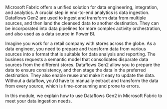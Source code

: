 Microsoft Fabric offers a unified solution for data engineering, integration, and analytics. A crucial step in end-to-end analytics is data ingestion. Dataflows Gen2 are used to ingest and transform data from multiple sources, and then land the cleansed data to another destination. They can be incorporated into data pipelines for more complex activity orchestration, and also used as a data source in Power BI.

Imagine you work for a retail company with stores across the globe. As a data engineer, you need to prepare and transform data from various sources into a format that is suitable for data analysis and reporting. The business requests a semantic model that consolidates disparate data sources from the different stores. Dataflows Gen2 allow you to prepare the data to ensure consistency, and then stage the data in the preferred destination. They also enable reuse and make it easy to update the data. Without a dataflow, you'd have to manually extract and transform the data from every source, which is time-consuming and prone to errors.

In this module, we explain how to use Dataflows Gen2 in Microsoft Fabric to meet your data ingestion needs.